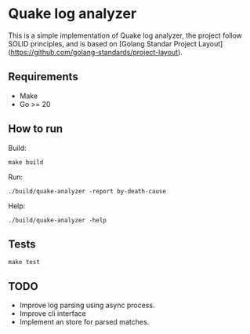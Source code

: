 # Quake log analyzer

This is a simple implementation of Quake log analyzer, the project follow SOLID principles, 
and is based on [Golang Standar Project Layout] (https://github.com/golang-standards/project-layout).

## Requirements
- Make
- Go >= 20

## How to run

Build:

```shell
make build
```

Run:
```shell
./build/quake-analyzer -report by-death-cause
```

Help:

```shell
./build/quake-analyzer -help
```

## Tests
```shell
make test 
```

## TODO
- Improve log parsing using async process.
- Improve cli interface
- Implement an store for parsed matches.